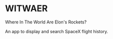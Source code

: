 WITWAER
=====================
Where In The World Are Elon's Rockets?

An app to display and search SpaceX flight history.